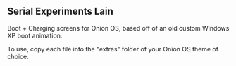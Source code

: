 ## Serial Experiments Lain

Boot + Charging screens for Onion OS, based off of an old custom Windows XP boot animation.

To use, copy each file into the "extras" folder of your Onion OS theme of choice.
